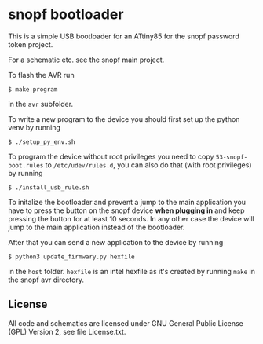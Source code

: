 # snopf bootloader

This is a simple USB bootloader for an ATtiny85 for the snopf password token project.

For a schematic etc. see the snopf main project.

To flash the AVR run
```
$ make program
```
in the `avr` subfolder.

To write a new program to the device you should first set up the python venv by running
```
$ ./setup_py_env.sh
```
To program the device without root privileges you need to copy `53-snopf-boot.rules` to `/etc/udev/rules.d`, you can also do that (with root privileges) by running
```
$ ./install_usb_rule.sh
```

To initalize the bootloader and prevent a jump to the main application you have to press the button on the snopf device **when plugging in** and keep pressing the button for at least 10 seconds. In any other case the device will jump to the main application instead of the bootloader.

After that you can send a new application to the device by running
```
$ python3 update_firmwary.py hexfile
```
in the `host` folder. `hexfile` is an intel hexfile as it's created by running `make` in the snopf avr directory.

## License
All code and schematics are licensed under GNU General Public License (GPL) Version 2, see file License.txt.
